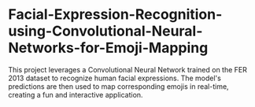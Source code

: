 # Facial-Expression-Recognition-using-Convolutional-Neural-Networks-for-Emoji-Mapping
This project leverages a Convolutional Neural Network trained on the FER 2013 dataset to recognize human facial expressions. The model's predictions are then used to map corresponding emojis in real-time, creating a fun and interactive application.
